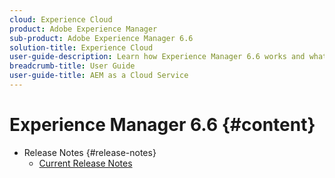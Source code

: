 ```yaml
---
cloud: Experience Cloud
product: Adobe Experience Manager
sub-product: Adobe Experience Manager 6.6
solution-title: Experience Cloud
user-guide-description: Learn how Experience Manager 6.6 works and what the software can do for you.
breadcrumb-title: User Guide
user-guide-title: AEM as a Cloud Service
---
```


# Experience Manager 6.6 {#content}

+ Release Notes {#release-notes}
  + [Current Release Notes](/help/release-notes/current.md)
  
